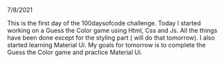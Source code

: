 7/8/2021

This is the first day of the 100daysofcode challenge.
Today I started working on a Guess the Color game using Html, Css and Js.
All the things have been done except for the styling part ( will do that tomorrow).
I also started learning Material Ui.
My goals for tomorrow is to complete the Guess the Color game and practice Material Ui.
